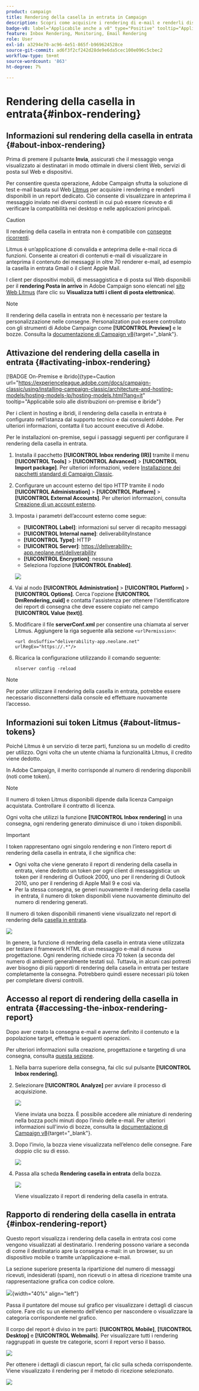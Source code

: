 ```yaml
---
product: campaign
title: Rendering della casella in entrata in Campaign
description: Scopri come acquisire i rendering di e-mail e renderli disponibili in un rapporto dedicato
badge-v8: label="Applicabile anche a v8" type="Positive" tooltip="Applicabile anche a Campaign v8"
feature: Inbox Rendering, Monitoring, Email Rendering
role: User
exl-id: a3294e70-ac96-4e51-865f-b969624528ce
source-git-commit: ad6f3f2cf242d28de9e6da5cec100e096c5cbec2
workflow-type: tm+mt
source-wordcount: '863'
ht-degree: 7%

---
```


# Rendering della casella in entrata{#inbox-rendering}

## Informazioni sul rendering della casella in entrata {#about-inbox-rendering}

Prima di premere il pulsante **Invia**, assicurati che il messaggio venga visualizzato ai destinatari in modo ottimale in diversi client Web, servizi di posta sul Web e dispositivi.

Per consentire questa operazione, Adobe Campaign sfrutta la soluzione di test e-mail basata sul Web [Litmus](https://litmus.com/email-testing) per acquisire i rendering e renderli disponibili in un report dedicato. Ciò consente di visualizzare in anteprima il messaggio inviato nei diversi contesti in cui può essere ricevuto e di verificare la compatibilità nei desktop e nelle applicazioni principali.

>[!CAUTION]
>Il rendering della casella in entrata non è compatibile con [consegne ricorrenti](communication-channels.md#recurring-delivery).
>

Litmus è un’applicazione di convalida e anteprima delle e-mail ricca di funzioni. Consente ai creatori di contenuti e-mail di visualizzare in anteprima il contenuto dei messaggi in oltre 70 renderer e-mail, ad esempio la casella in entrata Gmail o il client Apple Mail.

I client per dispositivi mobili, di messaggistica e di posta sul Web disponibili per il **rendering Posta in arrivo** in Adobe Campaign sono elencati nel [sito Web Litmus](https://litmus.com/email-testing) (fare clic su **Visualizza tutti i client di posta elettronica**).

>[!NOTE]
>
>Il rendering della casella in entrata non è necessario per testare la personalizzazione nelle consegne. Personalization può essere controllato con gli strumenti di Adobe Campaign come **[!UICONTROL Preview]** e le bozze. Consulta la [documentazione di Campaign v8](https://experienceleague.adobe.com/docs/campaign/campaign-v8/send/validate/preview-and-proof.html){target="_blank"}.

## Attivazione del rendering della casella in entrata {#activating-inbox-rendering}

[!BADGE On-Premise e ibrido]{type=Caution url="https://experienceleague.adobe.com/docs/campaign-classic/using/installing-campaign-classic/architecture-and-hosting-models/hosting-models-lp/hosting-models.html?lang=it" tooltip="Applicabile solo alle distribuzioni on-premise e ibride"}

Per i client in hosting e ibridi, il rendering della casella in entrata è configurato nell’istanza dal supporto tecnico e dai consulenti Adobe. Per ulteriori informazioni, contatta il tuo account executive di Adobe.

Per le installazioni on-premise, segui i passaggi seguenti per configurare il rendering della casella in entrata.

1. Installa il pacchetto **[!UICONTROL Inbox rendering (IR)]** tramite il menu **[!UICONTROL Tools]** > **[!UICONTROL Advanced]** > **[!UICONTROL Import package]**. Per ulteriori informazioni, vedere [Installazione dei pacchetti standard di Campaign Classic](../../installation/using/installing-campaign-standard-packages.md).
1. Configurare un account esterno del tipo HTTP tramite il nodo **[!UICONTROL Administration]** > **[!UICONTROL Platform]** > **[!UICONTROL External Accounts]**. Per ulteriori informazioni, consulta [Creazione di un account esterno](../../installation/using/external-accounts.md#creating-an-external-account).
1. Imposta i parametri dell’account esterno come segue:
   * **[!UICONTROL Label]**: informazioni sul server di recapito messaggi
   * **[!UICONTROL Internal name]**: deliverabilityInstance
   * **[!UICONTROL Type]**: HTTP
   * **[!UICONTROL Server]**: https://deliverability-app.neolane.net/deliverability
   * **[!UICONTROL Encryption]**: nessuna
   * Seleziona l’opzione **[!UICONTROL Enabled]**.

   ![](assets/s_tn_inbox_rendering_external-account.png)

1. Vai al nodo **[!UICONTROL Administration]** > **[!UICONTROL Platform]** > **[!UICONTROL Options]**. Cerca l&#39;opzione **[!UICONTROL DmRendering_cuid]** e contatta l&#39;assistenza per ottenere l&#39;identificatore dei report di consegna che deve essere copiato nel campo **[!UICONTROL Value (text)]**.
1. Modificare il file **serverConf.xml** per consentire una chiamata al server Litmus. Aggiungere la riga seguente alla sezione `<urlPermission>`:

   ```
   <url dnsSuffix="deliverability-app.neolane.net" urlRegEx="https://.*"/>
   ```

1. Ricarica la configurazione utilizzando il comando seguente:

   ```
   nlserver config -reload
   ```

>[!NOTE]
>
>Per poter utilizzare il rendering della casella in entrata, potrebbe essere necessario disconnettersi dalla console ed effettuare nuovamente l’accesso.

## Informazioni sui token Litmus {#about-litmus-tokens}

Poiché Litmus è un servizio di terze parti, funziona su un modello di credito per utilizzo. Ogni volta che un utente chiama la funzionalità Litmus, il credito viene dedotto.

In Adobe Campaign, il merito corrisponde al numero di rendering disponibili (noti come token).

>[!NOTE]
>
>Il numero di token Litmus disponibili dipende dalla licenza Campaign acquistata. Controllare il contratto di licenza.

Ogni volta che utilizzi la funzione **[!UICONTROL Inbox rendering]** in una consegna, ogni rendering generato diminuisce di uno i token disponibili.

>[!IMPORTANT]
>
>I token rappresentano ogni singolo rendering e non l’intero report di rendering della casella in entrata, il che significa che:
>
>* Ogni volta che viene generato il report di rendering della casella in entrata, viene dedotto un token per ogni client di messaggistica: un token per il rendering di Outlook 2000, uno per il rendering di Outlook 2010, uno per il rendering di Apple Mail 9 e così via.
>* Per la stessa consegna, se generi nuovamente il rendering della casella in entrata, il numero di token disponibili viene nuovamente diminuito del numero di rendering generati.
>

Il numero di token disponibili rimanenti viene visualizzato nel report di rendering della [casella in entrata](#inbox-rendering-report).

![](assets/s_tn_inbox_rendering_tokens.png)

In genere, la funzione di rendering della casella in entrata viene utilizzata per testare il framework HTML di un messaggio e-mail di nuova progettazione. Ogni rendering richiede circa 70 token (a seconda del numero di ambienti generalmente testati su). Tuttavia, in alcuni casi potresti aver bisogno di più rapporti di rendering della casella in entrata per testare completamente la consegna. Potrebbero quindi essere necessari più token per completare diversi controlli.

## Accesso al report di rendering della casella in entrata {#accessing-the-inbox-rendering-report}

Dopo aver creato la consegna e-mail e averne definito il contenuto e la popolazione target, effettua le seguenti operazioni.

Per ulteriori informazioni sulla creazione, progettazione e targeting di una consegna, consulta [questa sezione](about-email-channel.md).

1. Nella barra superiore della consegna, fai clic sul pulsante **[!UICONTROL Inbox rendering]**.
1. Selezionare **[!UICONTROL Analyze]** per avviare il processo di acquisizione.

   ![](assets/s_tn_inbox_rendering_button.png)

   Viene inviata una bozza. È possibile accedere alle miniature di rendering nella bozza pochi minuti dopo l’invio delle e-mail. Per ulteriori informazioni sull&#39;invio di bozze, consulta la [documentazione di Campaign v8](https://experienceleague.adobe.com/docs/campaign/campaign-v8/send/validate/preview-and-proof.html){target="_blank"}.

1. Dopo l’invio, la bozza viene visualizzata nell’elenco delle consegne. Fare doppio clic su di esso.

   ![](assets/s_tn_inbox_rendering_delivery_list.png)

1. Passa alla scheda **Rendering casella in entrata** della bozza.

   ![](assets/s_tn_inbox_rendering_tab.png)

   Viene visualizzato il report di rendering della casella in entrata.

## Rapporto di rendering della casella in entrata {#inbox-rendering-report}

Questo report visualizza i rendering della casella in entrata così come vengono visualizzati al destinatario. I rendering possono variare a seconda di come il destinatario apre la consegna e-mail: in un browser, su un dispositivo mobile o tramite un’applicazione e-mail.

La sezione superiore presenta la ripartizione del numero di messaggi ricevuti, indesiderati (spam), non ricevuti o in attesa di ricezione tramite una rappresentazione grafica con codice colore.

![](assets/s_tn_inbox_rendering_summary.png){width="40%" align="left"}

Passa il puntatore del mouse sul grafico per visualizzare i dettagli di ciascun colore. Fare clic su un elemento dell&#39;elenco per nascondere o visualizzare la categoria corrispondente nel grafico.

Il corpo del report è diviso in tre parti: **[!UICONTROL Mobile]**, **[!UICONTROL Desktop]** e **[!UICONTROL Webmails]**. Per visualizzare tutti i rendering raggruppati in queste tre categorie, scorri il report verso il basso.

![](assets/s_tn_inbox_rendering_report.png)

Per ottenere i dettagli di ciascun report, fai clic sulla scheda corrispondente. Viene visualizzato il rendering per il metodo di ricezione selezionato.

![](assets/s_tn_inbox_rendering_example.png)

